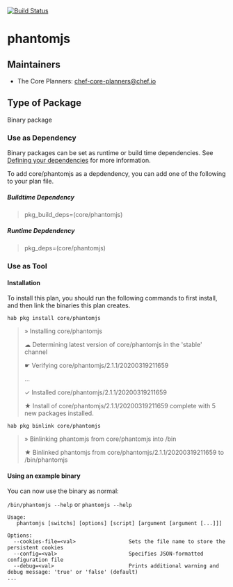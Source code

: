 [![Build Status](https://dev.azure.com/chefcorp-partnerengineering/Chef%20Base%20Plans/_apis/build/status/chef-base-plans.phantomjs?branchName=master)](https://dev.azure.com/chefcorp-partnerengineering/Chef%20Base%20Plans/_build/latest?definitionId=178&branchName=master)

# phantomjs

## Maintainers

* The Core Planners: <chef-core-planners@chef.io>

## Type of Package

Binary package

### Use as Dependency

Binary packages can be set as runtime or build time dependencies. See [Defining your dependencies](https://www.habitat.sh/docs/developing-packages/developing-packages/#sts=Define%20Your%20Dependencies) for more information.

To add core/phantomjs as a depdendency, you can add one of the following to your plan file.

##### Buildtime Dependency

> pkg_build_deps=(core/phantomjs)

##### Runtime Depdendency

> pkg_deps=(core/phantomjs)

### Use as Tool

#### Installation

To install this plan, you should run the following commands to first install, and then link the binaries this plan creates.

`hab pkg install core/phantomjs`

> » Installing core/phantomjs
>
> ☁ Determining latest version of core/phantomjs in the 'stable' channel
>
> ☛ Verifying core/phantomjs/2.1.1/20200319211659
>
> ...
>
> ✓ Installed core/phantomjs/2.1.1/20200319211659
>
> ★ Install of core/phantomjs/2.1.1/20200319211659 complete with 5 new packages installed.

`hab pkg binlink core/phantomjs`

> » Binlinking phantomjs from core/phantomjs into /bin
>
> ★ Binlinked phantomjs from core/phantomjs/2.1.1/20200319211659 to /bin/phantomjs

#### Using an example binary
You can now use the binary as normal:

`/bin/phantomjs --help` or `phantomjs --help`

```
Usage:
   phantomjs [switchs] [options] [script] [argument [argument [...]]]

Options:
  --cookies-file=<val>                 Sets the file name to store the persistent cookies
  --config=<val>                       Specifies JSON-formatted configuration file
  --debug=<val>                        Prints additional warning and debug message: 'true' or 'false' (default)
...
```

